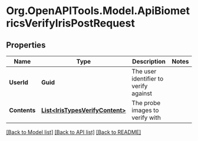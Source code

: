 # Org.OpenAPITools.Model.ApiBiometricsVerifyIrisPostRequest

## Properties

Name | Type | Description | Notes
------------ | ------------- | ------------- | -------------
**UserId** | **Guid** | The user identifier to verify against | 
**Contents** | [**List&lt;IrisTypesVerifyContent&gt;**](IrisTypesVerifyContent.md) | The probe images to verify with | 

[[Back to Model list]](../README.md#documentation-for-models) [[Back to API list]](../README.md#documentation-for-api-endpoints) [[Back to README]](../README.md)

